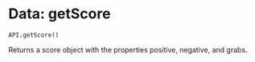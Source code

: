 Data: getScore
====

```
API.getScore()
```

Returns a score object with the properties positive, negative, and grabs.

